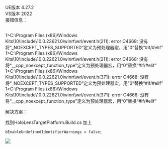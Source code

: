 UE版本  4.27.2 </br>
VS版本  2022 </br>
报错信息： </br>
</br>

1>C:\Program Files (x86)\Windows Kits\10\include\10.0.22621.0\winrt\wrl/event.h(211): error C4668: 没有将“_NOEXCEPT_TYPES_SUPPORTED”定义为预处理器宏，用“0”替换“#if/#elif” </br>
1>C:\Program Files (x86)\Windows Kits\10\include\10.0.22621.0\winrt\wrl/event.h(211): error C4668: 没有将“__cpp_noexcept_function_type”定义为预处理器宏，用“0”替换“#if/#elif” </br>
1>C:\Program Files (x86)\Windows Kits\10\include\10.0.22621.0\winrt\wrl/event.h(371): error C4668: 没有将“_NOEXCEPT_TYPES_SUPPORTED”定义为预处理器宏，用“0”替换“#if/#elif” </br>
1>C:\Program Files (x86)\Windows Kits\10\include\10.0.22621.0\winrt\wrl/event.h(371): error C4668: 没有将“__cpp_noexcept_function_type”定义为预处理器宏，用“0”替换“#if/#elif” </br>

解决方案：</br>

找到HoloLensTargetPlatform.Build.cs
加上
```
bEnableUndefinedIdentifierWarnings = false;
```
![](https://github.com/Eric-Monkey/memo/blob/main/Imgs/Example.png) </br>

